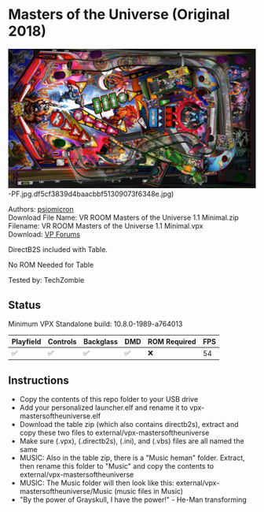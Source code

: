 # Masters of the Universe (Original 2018)

![Table Preview](../../images/vpx-mastersoftheuniverse.jpg)-PF.jpg.df5cf3839d4baacbbf51309073f6348e.jpg)

Authors: [psiomicron](https://vpuniverse.com/profile/34108-psiomicron/)  
Download File Name: VR ROOM Masters of the Universe 1.1 Minimal.zip  
Filename: VR ROOM Masters of the Universe 1.1 Minimal.vpx  
Download: [VP Forums](https://vpuniverse.com/files/file/6075-vr-room-masters-of-the-universe-minimal/)

DirectB2S included with Table.

No ROM Needed for Table

Tested by: TechZombie

## Status 

Minimum VPX Standalone build: 10.8.0-1989-a764013

| Playfield | Controls | Backglass | DMD | ROM Required | FPS | 
|-----------|----------|-----------|-----|--------------|-----|
| :white_check_mark: | :white_check_mark: | :white_check_mark: | :white_check_mark: | :x: | 54 |

## Instructions

- Copy the contents of this repo folder to your USB drive
- Add your personalized launcher.elf and rename it to vpx-mastersoftheuniverse.elf
- Download the table zip (which also contains directb2s), extract and copy these two files to external/vpx-mastersoftheuniverse
- Make sure (.vpx), (.directb2s), (.ini), and (.vbs) files are all named the same
- MUSIC: Also in the table zip, there is a "Music heman" folder. Extract, then rename this folder to "Music" and copy the contents to external/vpx-mastersoftheuniverse
- MUSIC: The Music folder will then look like this: external/vpx-mastersoftheuniverse/Music (music files in Music)
- "By the power of Grayskull, I have the power!" - He-Man transforming

